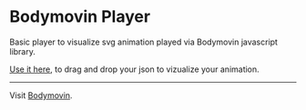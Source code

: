 # Bodymovin Player

Basic player to visualize svg animation played via Bodymovin javascript library.

[Use it here](https://loupthibault.github.io/bodymovin-player/), to drag and drop your json to vizualize your animation.

***

Visit [Bodymovin](https://github.com/bodymovin/bodymovin).